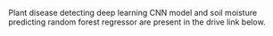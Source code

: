 Plant disease detecting deep learning CNN model and soil moisture predicting random forest regressor are present in the drive link below.
